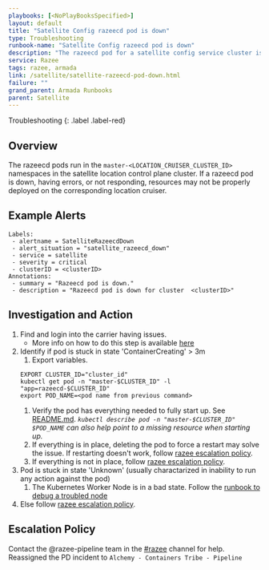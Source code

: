 ```yaml
---
playbooks: [<NoPlayBooksSpecified>]
layout: default
title: "Satellite Config razeecd pod is down"
type: Troubleshooting
runbook-name: "Satellite Config razeecd pod is down"
description: "The razeecd pod for a satellite config service cluster is down."
service: Razee
tags: razee, armada
link: /satellite/satellite-razeecd-pod-down.html
failure: ""
grand_parent: Armada Runbooks
parent: Satellite
---
```


Troubleshooting
{: .label .label-red}

## Overview
The razeecd pods run in the `master-<LOCATION_CRUISER_CLUSTER_ID>` namespaces in the satellite location control plane cluster. If a
razeecd pod is down, having errors, or not responding, resources may not be properly deployed on the corresponding location cruiser.

## Example Alerts
~~~~
Labels:
 - alertname = SatelliteRazeecdDown
 - alert_situation = "satellite_razeecd_down"
 - service = satellite
 - severity = critical
 - clusterID = <clusterID>
Annotations:
 - summary = "Razeecd pod is down."
 - description = "Razeecd pod is down for cluster  <clusterID>"
~~~~

## Investigation and Action
1. Find and login into the carrier having issues.
    * More info on how to do this step is available [here](../armada/armada-general-debugging-info.html#finding-the-carrier-to-log-into-from-pagerduty-alert)
1. Identify if pod is stuck in state 'ContainerCreating' > 3m
    1. Export variables.
    ~~~~
    EXPORT CLUSTER_ID="cluster_id"
    kubectl get pod -n "master-$CLUSTER_ID" -l "app=razeecd-$CLUSTER_ID"
    export POD_NAME=<pod name from previous command>
    ~~~~
    1. Verify the pod has everything needed to fully start up. See [README.md](https://github.com/razee-io/razeedeploy-delta/blob/master/README.md#ensure-exist-resources).
    _`kubectl describe pod -n "master-$CLUSTER_ID" $POD_NAME`
    can also help point to a missing resource when starting up._
    1. If everything is in place, deleting the pod to force a restart may solve the issue. If restarting doesn't work, follow [razee escalation policy](#escalation-policy).
    1. If everything is not in place, follow [razee escalation policy](#escalation-policy).
1. Pod is stuck in state 'Unknown' (usually charactarized in inability to run any action against the pod)
    1. The Kubernetes Worker Node is in a bad state. Follow the [runbook to debug a troubled node](../armada/armada-carrier-node-troubled.html#debugging-the-troubled-node)
1. Else follow [razee escalation policy](#escalation-policy).

## Escalation Policy
Contact the @razee-pipeline team in the [#razee](https://ibm-argonauts.slack.com/messages/C5X987RU0/) channel for help.
Reassigned the PD incident to `Alchemy - Containers Tribe - Pipeline`
